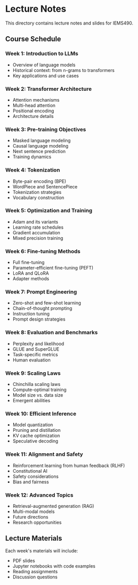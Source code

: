 # Lecture Notes

This directory contains lecture notes and slides for IEMS490.

## Course Schedule

### Week 1: Introduction to LLMs
- Overview of language models
- Historical context: from n-grams to transformers
- Key applications and use cases

### Week 2: Transformer Architecture
- Attention mechanisms
- Multi-head attention
- Positional encoding
- Architecture details

### Week 3: Pre-training Objectives
- Masked language modeling
- Causal language modeling
- Next sentence prediction
- Training dynamics

### Week 4: Tokenization
- Byte-pair encoding (BPE)
- WordPiece and SentencePiece
- Tokenization strategies
- Vocabulary construction

### Week 5: Optimization and Training
- Adam and its variants
- Learning rate schedules
- Gradient accumulation
- Mixed precision training

### Week 6: Fine-tuning Methods
- Full fine-tuning
- Parameter-efficient fine-tuning (PEFT)
- LoRA and QLoRA
- Adapter methods

### Week 7: Prompt Engineering
- Zero-shot and few-shot learning
- Chain-of-thought prompting
- Instruction tuning
- Prompt design strategies

### Week 8: Evaluation and Benchmarks
- Perplexity and likelihood
- GLUE and SuperGLUE
- Task-specific metrics
- Human evaluation

### Week 9: Scaling Laws
- Chinchilla scaling laws
- Compute-optimal training
- Model size vs. data size
- Emergent abilities

### Week 10: Efficient Inference
- Model quantization
- Pruning and distillation
- KV cache optimization
- Speculative decoding

### Week 11: Alignment and Safety
- Reinforcement learning from human feedback (RLHF)
- Constitutional AI
- Safety considerations
- Bias and fairness

### Week 12: Advanced Topics
- Retrieval-augmented generation (RAG)
- Multi-modal models
- Future directions
- Research opportunities

## Lecture Materials

Each week's materials will include:
- PDF slides
- Jupyter notebooks with code examples
- Reading assignments
- Discussion questions
